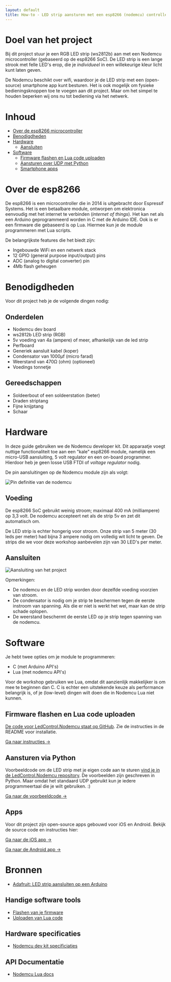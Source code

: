 ```yaml
---
layout: default
title: How-to - LED strip aansturen met een esp8266 (nodemcu) controller
---
```


# Doel van het project

Bij dit project stuur je een RGB LED strip (ws2812b) aan met een Nodemcu microcontroller (gebaseerd op de esp8266 SoC). De LED strip is een lange strook met felle LED's erop, die je *individueel* in een willekeurige kleur licht kunt laten geven.

De Nodemcu beschikt over wifi, waardoor je de LED strip met een (open-source) smartphone app kunt besturen.
Het is ook mogelijk om fysieke bedieningsknoppen toe te voegen aan dit project. Maar om het simpel te houden beperken wij ons nu tot bediening via het netwerk.

# Inhoud

* [Over de esp8266 microcontroller](#over-de-esp8266)
* [Benodigdheden](#benodigdheden)
* [Hardware](#hardware)
  * [Aansluiten](#aansluiten)
* [Software](#software)
  * [Firmware flashen en Lua code uploaden](#aansluiten)
  * [Aansturen over UDP met Python](#firmware-flashen-en-lua-code-uploaden)
  * [Smartphone apps](#apps)

# Over de esp8266

De esp8266 is een microcontroller die in 2014 is uitgebracht door Espressif Systems. Het is een betaalbare module, ontworpen om elektronica eenvoudig met het internet te verbinden (*internet of things*).
Het kan net als een Arduino geprogrammeerd worden in C met de Arduino IDE. Ook is er een firmware die gebaseerd is op Lua. Hiermee kun je de module programmeren met Lua scripts.

De belangrijkste features die het biedt zijn:

* Ingebouwde WiFi en een netwerk stack
* 12 GPIO (general purpose input/output) pins
* ADC (analog to digital converter) pin
* 4Mb flash geheugen

# Benodigdheden

Voor dit project heb je de volgende dingen nodig:

## Onderdelen

* Nodemcu dev board
* ws2812b LED strip (RGB)
* 5v voeding van 4a (ampere) of meer, afhankelijk van de led strip
* Perfboard
* Generiek aansluit kabel (koper)
* Condensator van 1000µf (micro farad)
* Weerstand van 470Ω (ohm) (optioneel)
* Voedings tonnetje

## Gereedschappen

* Soldeerbout of een soldeerstation (beter)
* Draden striptang
* Fijne knijptang
* Schaar

# Hardware

In deze guide gebruiken we de Nodemcu developer kit.
Dit apparaatje voegt nuttige functionaliteit toe aan een "kale" esp8266 module, namelijk een micro-USB aansluiting, 5 volt regulator en een on-board programmer.
Hierdoor heb je geen losse USB FTDI of *voltage regulator* nodig.

De pin aansluitingen op de Nodemcu module zijn als volgt:

![Pin definitie van de nodemcu](ledstrip-images/nodemcu_devkit_v1.0_pinmap.png)

## Voeding

De esp8266 SoC gebruikt weinig stroom; maximaal 400 mA (milliampere) op 3,3 volt. De nodemcu accepteert net als de strip 5v en zet dit automatisch om.

De LED strip is echter hongerig voor stroom. Onze strip van 5 meter (30 leds per meter) had bijna 3 ampere nodig om volledig wit licht te geven.
De strips die we voor deze workshop aanbevelen zijn van 30 LED's per meter.

## Aansluiten

![Aansluiting van het project](ledstrip-images/workshop_ledstrip_bb.png)

Opmerkingen:

* De nodemcu en de LED strip worden door dezelfde voeding voorzien van stroom.
* De condensator is nodig om je strip te beschermen tegen de eerste instroom van spanning. Als die er niet is werkt het wel, maar kan de strip schade oplopen.
* De weerstand beschermt de eerste LED op je strip tegen spanning van de nodemcu.

# Software

Je hebt twee opties om je module te programmeren:

* C (met Arduino API's)
* Lua (met nodemcu API's)

Voor de workshop gebruiken we Lua, omdat dit aanzienlijk makkelijker is om mee te beginnen dan C.
C is echter een uitstekende keuze als performance belangrijk is, of je (low-level) dingen wilt doen die in Nodemcu Lua niet kunnen.

## Firmware flashen en Lua code uploaden

[De code voor LedControl.Nodemcu staat op GitHub](https://github.com/syntax-workshops/LedControl.Nodemcu).
Zie de instructies in de README voor installatie.

<a class="button" href="https://github.com/syntax-workshops/LedControl.Nodemcu/blob/master/README.md">Ga naar instructies &rarr;</a>

## Aansturen via Python

Voorbeeldcode om de LED strip met je eigen code aan te sturen [vind je in de LedControl.Nodemcu repository](https://github.com/syntax-workshops/LedControl.Nodemcu/tree/master/example-clients).
De voorbeelden zijn geschreven in Python. Maar omdat het standaard UDP gebruikt kun je iedere programmeertaal die je wilt gebruiken. :)

<a class="button" href="https://github.com/syntax-workshops/LedControl.Nodemcu/tree/master/example-clients">Ga naar de voorbeeldcode &rarr;</a>

## Apps

Voor dit project zijn open-source apps gebouwd voor iOS en Android. Bekijk de source code en instructies hier:

<a class="button" href="https://github.com/syntax-workshops/LedControl.iOS">Ga naar de iOS app &rarr;</a>

<a class="button" href="https://github.com/syntax-workshops/LedControl.Android">Ga naar de Android app &rarr;</a>

# Bronnen

* [Adafruit: LED strip aansluiten op een Arduino](https://learn.adafruit.com/adafruit-neopixel-uberguide/basic-connections)

## Handige software tools

* [Flashen van je firmware](https://github.com/themadinventor/esptool)
* [Uploaden van Lua code](https://github.com/4refr0nt/luatool)

## Hardware specificaties

* [Nodemcu dev kit specificiaties](https://github.com/nodemcu/nodemcu-devkit-v1.0)

## API Documentatie

* [Nodemcu Lua docs](http://nodemcu.readthedocs.org/en/dev/en/upload/)
